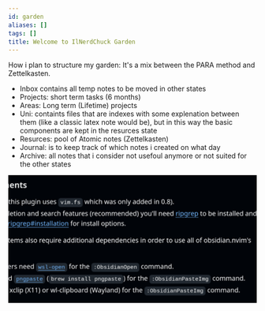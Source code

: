 ```yaml
---
id: garden
aliases: []
tags: []
title: Welcome to IlNerdChuck Garden
---
```


How i plan to structure my garden:
It's a mix between the PARA method and Zettelkasten.

 - Inbox contains all temp notes to be moved in other states
 - Projects: short term tasks (6 months)
 - Areas: Long term (Lifetime) projects
 - Uni: containts files that are indexes with some explenation
   between them (like a classic latex note would be), but in this way 
   the basic components are kept in the resurces state 
 - Resurces: pool of Atomic notes (Zettelkasten)
 - Journal: is to keep track of which notes i created on what day
 - Archive: all notes that i consider not usefoul anymore or not suited for 
   the other states 

![](media/images/pippi.png)
